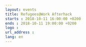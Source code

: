 ```yaml
---
layout: events
title: Refugees@Work Afterhack
starts : 2018-10-11 16:00:00 +0200
ends : 2018-10-11 19:00:00 +0200
logo :
url_address :
lang: en
---
```

